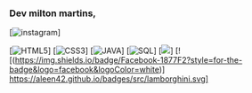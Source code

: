 ### Dev  milton martins,
[![ instagram](https://img.shields.io/badge/Instagram-E4405F?style=for-the-badge&logo=instagram&logoColor=white)]

[![HTML5](https://img.shields.io/badge/HTML5-E34F26?style=for-the-badge&logo=html5&logoColor=white)]
[![CSS3](https://img.shields.io/badge/CSS3-1572B6?style=for-the-badge&logo=css3&logoColor=white)]
[![JAVA](	https://img.shields.io/badge/Java-ED8B00?style=for-the-badge&logo=java&logoColor=white)]
[![SQL](https://img.shields.io/badge/SQLite-07405E?style=for-the-badge&logo=sqlite&logoColor=white)]
[![](https://img.shields.io/badge/LinkedIn-0077B5?style=for-the-badge&logo=linkedin&logoColor=white)]
[![(https://img.shields.io/badge/Facebook-1877F2?style=for-the-badge&logo=facebook&logoColor=white)]
https://aleen42.github.io/badges/src/lamborghini.svg]
